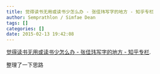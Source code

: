 ```yaml
---
title: 觉得读书无用或读书少怎么办 - 张佳玮写字的地方 - 知乎专栏
author: Semprathlon / Simfae Dean
tags: []
categories: []
date: 2015-02-13 19:42:08
---
```

<a href='http://zhuanlan.zhihu.com/zhangjiawei/19956533'>觉得读书无用或读书少怎么办 - 张佳玮写字的地方 - 知乎专栏</a>.

整理了一下思路